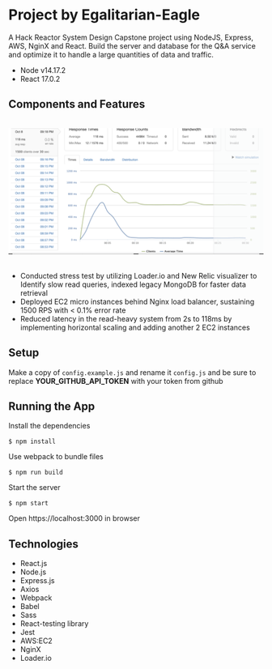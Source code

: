 
# Project by Egalitarian-Eagle
A Hack Reactor System Design Capstone project using NodeJS, Express, AWS, NginX and React. Build the server and database for the Q&A service and optimize it to handle a large quantities of data and traffic. 
* Node v14.17.2
* React 17.0.2

## Components and Features

<br>
<div align="center">
  <img src="https://github.com/Egalitarian-Eagle/Q-A/blob/main/github_sdc.png" alt="loader.io test" width="600px">
</div>
<br>
<ul>
  <li>Conducted stress test by utilizing Loader.io and New Relic visualizer to Identify slow read queries, indexed legacy MongoDB for faster data retrieval</li>
  <li>Deployed EC2 micro instances behind Nginx load balancer, sustaining 1500 RPS with < 0.1% error rate</li>
  <li>Reduced latency in the read-heavy system from 2s to 118ms by implementing horizontal scaling and adding
another 2 EC2 instances</li>
</ul>

## Setup
Make a copy of `config.example.js` and rename it `config.js` and be sure to replace **YOUR_GITHUB_API_TOKEN** with your token from github

## Running the App

Install the dependencies
```
$ npm install
```
Use webpack to bundle files
```
$ npm run build
```
Start the server
```
$ npm start
```
Open https://localhost:3000 in browser

## Technologies
* React.js
* Node.js
* Express.js
* Axios
* Webpack
* Babel
* Sass
* React-testing library
* Jest
* AWS:EC2
* NginX
* Loader.io


